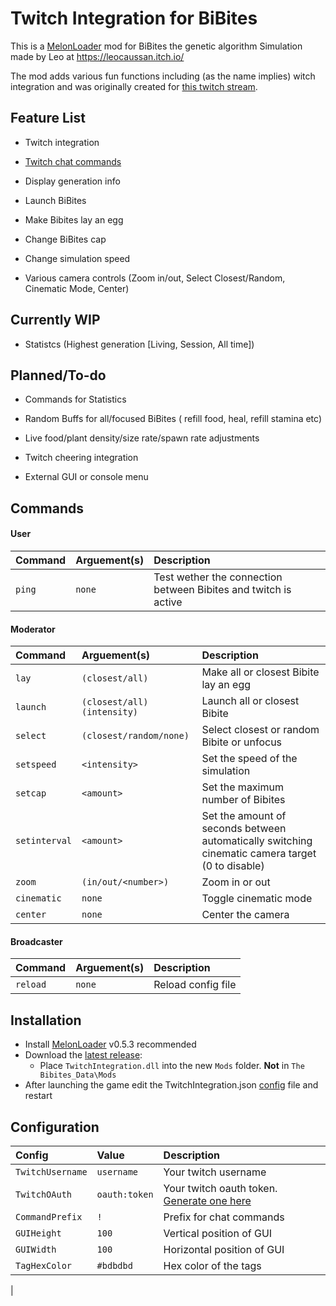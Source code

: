 # Twitch Integration for BiBites

This is a [MelonLoader](https://github.com/LavaGang/MelonLoader) mod for BiBites the genetic algorithm Simulation
made by Leo at https://leocaussan.itch.io/




The mod adds various fun functions including (as the name implies)
witch integration and was originally created for [this twitch stream](https://www.twitch.tv/artificiallifeandchill).

## Feature List

- Twitch integration

- [Twitch chat commands](#commands)

- Display generation info

- Launch BiBites

- Make Bibites lay an egg

- Change BiBites cap

- Change simulation speed

- Various camera controls (Zoom in/out, Select Closest/Random, Cinematic Mode, Center)

## Currently WIP
- Statistcs (Highest generation [Living, Session, All time])

## Planned/To-do
- Commands for Statistics

- Random Buffs for all/focused BiBites ( refill food, heal, refill stamina etc)

- Live food/plant density/size rate/spawn rate adjustments

- Twitch cheering integration

- External GUI or console menu
## Commands
#### User
| Command | Arguement(s) | Description                                                     |
|:--------|:-------------|:----------------------------------------------------------------|
| `ping`  | `none`       | Test wether the connection between Bibites and twitch is active |

#### Moderator
| Command       | Arguement(s)                | Description                                                                                      |
|:--------------|:----------------------------|:-------------------------------------------------------------------------------------------------|
| `lay`         | `(closest/all)`             | Make all or closest Bibite lay an egg                                                            |
| `launch`      | `(closest/all) (intensity)` | Launch all or closest Bibite                                                                     |
| `select`      | `(closest/random/none)`     | Select closest or random Bibite or unfocus                                                       |
| `setspeed`    | `<intensity>`               | Set the speed of the simulation                                                                  |
| `setcap`      | `<amount>`                  | Set the maximum number of Bibites                                                                |
| `setinterval` | `<amount>`                  | Set the amount of seconds between automatically switching cinematic camera target (0 to disable) |
| `zoom`        | `(in/out/<number>)`         | Zoom in or out                                                                                   |
| `cinematic`   | `none`                      | Toggle cinematic mode                                                                            |
| `center`      | `none`                      | Center the camera                                                                                |



#### Broadcaster
| Command  | Arguement(s) | Description        |
|:---------|:-------------|:-------------------|
| `reload` | `none`       | Reload config file |


## Installation

- Install [MelonLoader](https://github.com/LavaGang/MelonLoader/releases/) v0.5.3 recommended
- Download the [latest release](../../../releases/latest):
  - Place `TwitchIntegration.dll` into the new `Mods` folder. **Not** in `The Bibites_Data\Mods`
- After launching the game edit the TwitchIntegration.json [config](#Configuration) file and restart

## Configuration

| Config           | Value         | Description                                                               |
|:-----------------|:--------------|:--------------------------------------------------------------------------|
| `TwitchUsername` | `username`    | Your twitch username                                                      |
| `TwitchOAuth`    | `oauth:token` | Your twitch oauth token. [Generate one here](https://twitchapps.com/tmi/) |
| `CommandPrefix`  | `!`           | Prefix for chat commands                                                  |
| `GUIHeight`      | `100`         | Vertical position of GUI                                                  |
| `GUIWidth`       | `100`         | Horizontal position of GUI                                                |
| `TagHexColor`    | `#bdbdbd`     | Hex color of the tags                                                     |
|

